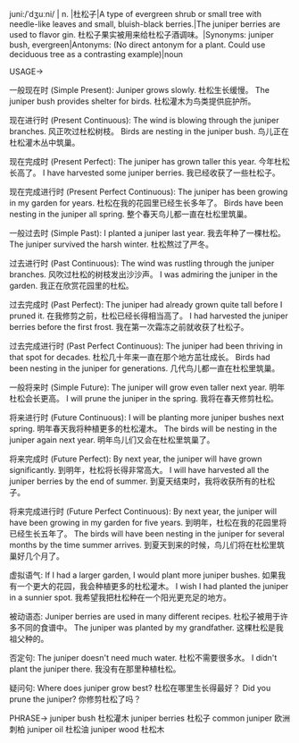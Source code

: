 juni:/ˈdʒuːni/ | n. |杜松子|A type of evergreen shrub or small tree with needle-like leaves and small, bluish-black berries.|The juniper berries are used to flavor gin. 杜松子果实被用来给杜松子酒调味。|Synonyms: juniper bush, evergreen|Antonyms: (No direct antonym for a plant. Could use deciduous tree as a contrasting example)|noun


USAGE->

一般现在时 (Simple Present):
Juniper grows slowly. 杜松生长缓慢。
The juniper bush provides shelter for birds. 杜松灌木为鸟类提供庇护所。


现在进行时 (Present Continuous):
The wind is blowing through the juniper branches. 风正吹过杜松树枝。
Birds are nesting in the juniper bush. 鸟儿正在杜松灌木丛中筑巢。


现在完成时 (Present Perfect):
The juniper has grown taller this year. 今年杜松长高了。
I have harvested some juniper berries. 我已经收获了一些杜松子。


现在完成进行时 (Present Perfect Continuous):
The juniper has been growing in my garden for years. 杜松在我的花园里已经生长多年了。
Birds have been nesting in the juniper all spring. 整个春天鸟儿都一直在杜松里筑巢。


一般过去时 (Simple Past):
I planted a juniper last year. 我去年种了一棵杜松。
The juniper survived the harsh winter. 杜松熬过了严冬。


过去进行时 (Past Continuous):
The wind was rustling through the juniper branches. 风吹过杜松的树枝发出沙沙声。
I was admiring the juniper in the garden. 我正在欣赏花园里的杜松。


过去完成时 (Past Perfect):
The juniper had already grown quite tall before I pruned it. 在我修剪之前，杜松已经长得相当高了。
I had harvested the juniper berries before the first frost. 我在第一次霜冻之前就收获了杜松子。


过去完成进行时 (Past Perfect Continuous):
The juniper had been thriving in that spot for decades.  杜松几十年来一直在那个地方茁壮成长。
Birds had been nesting in the juniper for generations.  几代鸟儿都一直在杜松里筑巢。


一般将来时 (Simple Future):
The juniper will grow even taller next year. 明年杜松会长更高。
I will prune the juniper in the spring. 我将在春天修剪杜松。


将来进行时 (Future Continuous):
I will be planting more juniper bushes next spring. 明年春天我将种植更多的杜松灌木。
The birds will be nesting in the juniper again next year. 明年鸟儿们又会在杜松里筑巢了。


将来完成时 (Future Perfect):
By next year, the juniper will have grown significantly. 到明年，杜松将长得非常高大。
I will have harvested all the juniper berries by the end of summer. 到夏天结束时，我将收获所有的杜松子。


将来完成进行时 (Future Perfect Continuous):
By next year, the juniper will have been growing in my garden for five years. 到明年，杜松在我的花园里将已经生长五年了。
The birds will have been nesting in the juniper for several months by the time summer arrives. 到夏天到来的时候，鸟儿们将在杜松里筑巢好几个月了。


虚拟语气:
If I had a larger garden, I would plant more juniper bushes. 如果我有一个更大的花园，我会种植更多的杜松灌木。
I wish I had planted the juniper in a sunnier spot. 我希望我把杜松种在一个阳光更充足的地方。


被动语态:
Juniper berries are used in many different recipes. 杜松子被用于许多不同的食谱中。
The juniper was planted by my grandfather. 这棵杜松是我祖父种的。



否定句:
The juniper doesn't need much water. 杜松不需要很多水。
I didn't plant the juniper there. 我没有在那里种植杜松。


疑问句:
Where does juniper grow best? 杜松在哪里生长得最好？
Did you prune the juniper? 你修剪杜松了吗？



PHRASE->
juniper bush 杜松灌木
juniper berries 杜松子
common juniper 欧洲刺柏
juniper oil 杜松油
juniper wood 杜松木
